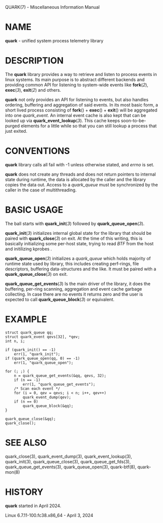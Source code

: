 QUARK(7) - Miscellaneous Information Manual

# NAME

**quark** - unified system process telemetry library

# DESCRIPTION

The
**quark**
library provides a way to retrieve and listen to process events in linux
systems.
Its main purpose is to abstract different backends and providing common
API for listening to system-wide events like
**fork**(*2*),
**exec**(*3*),
**exit**(*2*)
and others.

**quark**
not only provides an API for listening to events, but also handles ordering,
buffering and aggregation of said events.
In its most basic form, a short lived process consisting of
**fork**()
\+
**exec**()
\+
**exit**()
will be aggregated into one
*quark\_event*.
An internal event cache is also kept that can be looked up via
**quark\_event\_lookup**(*3*).
This cache keeps soon-to-be-purged elements for a little while so that you can
still lookup a process that just exited.

# CONVENTIONS

**quark**
library calls all fail with -1 unless otherwise stated, and
*errno*
is set.

**quark**
does not create any threads and does not return pointers to internal state
during runtime, the data is allocated by the caller and the library copies the
data out.
Access to a
*quark\_queue*
must be synchronized by the caller in the case of multithreading.

# BASIC USAGE

The ball starts with
**quark\_init**(*3*)
followed by
**quark\_queue\_open**(*3*).

**quark\_init**(*3*)
initializes internal global state for the library that should be paired with
**quark\_close**(*3*)
on exit.
At the time of this writing, this is basically initializing some
per-host state, trying to read
*BTF*
from the host and initilizing kprobes .

**quark\_queue\_open**(*3*)
initializes a
*quark\_queue*
which holds majority of runtime state used by library, this includes creating
perf-rings, file descriptors, buffering data-structures and the like.
It must be paired with a
**quark\_queue\_close**(*3*)
on exit.

**quark\_queue\_get\_events**(*3*)
Is the main driver of the library, it does the buffering, per-ring scanning,
aggregation and event cache garbage collecting.
In case there are no events it
returns zero and the user is expected to call
**quark\_queue\_block**(*3*)
or equivalent.

# EXAMPLE

	struct quark_queue qq;
	struct quark_event qevs[32], *qev;
	int n, i;
	
	if (quark_init() == -1)
		err(1, "quark_init");
	if (quark_queue_open(qq, 0) == -1)
		err(1, "quark_queue_open");
	
	for (; ;) {
		n = quark_queue_get_events(&qq, qevs, 32);
		if (n == -1)
			err(1, "quark_queue_get_events");
		/* Scan each event */
		for (i = 0, qev = qevs; i < n; i++, qev++)
			quark_event_dump(qev);
		if (n == 0)
			quark_queue_block(&qq);
	}
	
	quark_queue_close(&qq);
	quark_close();

# SEE ALSO

quark\_close(3),
quark\_event\_dump(3),
quark\_event\_lookup(3),
quark\_init(3),
quark\_queue\_close(3),
quark\_queue\_get\_fds(3),
quark\_queue\_get\_events(3),
quark\_queue\_open(3),
quark-btf(8),
quark-mon(8)

# HISTORY

**quark**
started in April 2024.

Linux 6.7.11-100.fc38.x86\_64 - April 3, 2024
